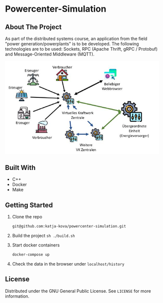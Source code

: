 # Powercenter-Simulation

## About The Project

As part of the distributed systems course, an application from the field "power generation/powerplants" is to 
be developed. The following technologies are to be used: Sockets, RPC (Apache Thrift, gRPC / Protobuf) and Message-Oriented Middleware (MQTT).

![System Design](./docs/system.JPG)

## Built With

- C++
- Docker
- Make

## Getting Started

1. Clone the repo
    ```sh
    git@github.com:katja-kova/powercenter-simulation.git
    ```
2. Build the project
    ```sh ./build.sh```
    
3. Start docker containers
   ```sh
   docker-compose up
    ```
4. Check the data in the browser under `localhost/history`

## License

Distributed under the GNU General Public License. See `LICENSE` for more information.
